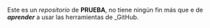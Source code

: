 Este es un _repositorio_ de **PRUEBA**, no tiene ningún fin más que e de **_aprender_** a usar las herramientas de _GitHub.
